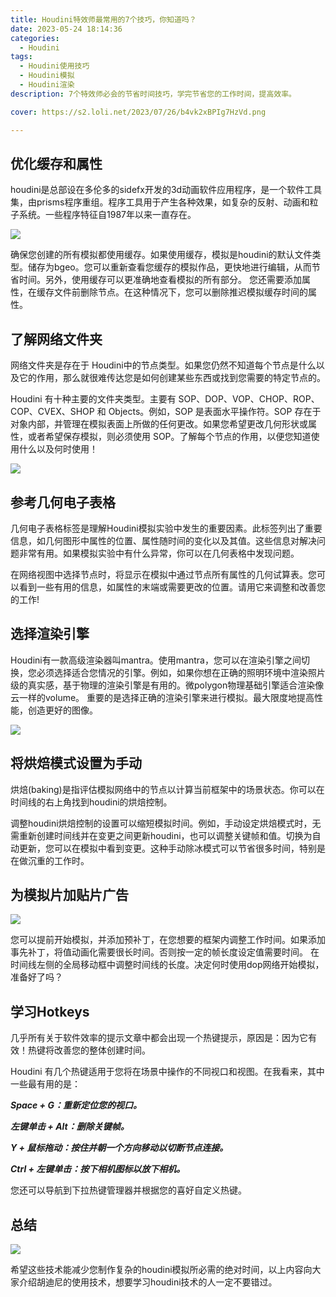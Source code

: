 ```yaml
---
title: Houdini特效师最常用的7个技巧，你知道吗？
date: 2023-05-24 18:14:36
categories:
  - Houdini
tags:
  - Houdini使用技巧
  - Houdini模拟
  - Houdini渲染
description: 7个特效师必会的节省时间技巧，学完节省您的工作时间，提高效率。

cover: https://s2.loli.net/2023/07/26/b4vk2xBPIg7HzVd.png

---
```


## 优化缓存和属性
houdini是总部设在多伦多的sidefx开发的3d动画软件应用程序，是一个软件工具集，由prisms程序重组。程序工具用于产生各种效果，如复杂的反射、动画和粒子系统。一些程序特征自1987年以来一直存在。

![](https://s2.loli.net/2023/07/26/oCMRun4bjZQODWv.png)

确保您创建的所有模拟都使用缓存。如果使用缓存，模拟是houdini的默认文件类型。储存为bgeo。您可以重新查看您缓存的模拟作品，更快地进行编辑，从而节省时间。另外，使用缓存可以更准确地查看模拟的所有部分。
您还需要添加属性，在缓存文件前删除节点。在这种情况下，您可以删除推迟模拟缓存时间的属性。

## 了解网络文件夹

网络文件夹是存在于 Houdini中的节点类型。如果您仍然不知道每个节点是什么以及它的作用，那么就很难传达您是如何创建某些东西或找到您需要的特定节点的。

Houdini 有十种主要的文件夹类型。主要有 SOP、DOP、VOP、CHOP、ROP、COP、CVEX、SHOP 和 Objects。例如，SOP 是表面水平操作符。SOP 存在于对象内部，并管理在模拟表面上所做的任何更改。如果您希望更改几何形状或属性，或者希望保存模拟，则必须使用 SOP。了解每个节点的作用，以便您知道使用什么以及何时使用！

![](https://s2.loli.net/2023/07/26/fbvt5qYujmnyXDs.png)

## 参考几何电子表格
几何电子表格标签是理解Houdini模拟实验中发生的重要因素。此标签列出了重要信息，如几何图形中属性的位置、属性随时间的变化以及其值。这些信息对解决问题非常有用。如果模拟实验中有什么异常，你可以在几何表格中发现问题。

在网络视图中选择节点时，将显示在模拟中通过节点所有属性的几何试算表。您可以看到一些有用的信息，如属性的末端或需要更改的位置。请用它来调整和改善您的工作!

## 选择渲染引擎

Houdini有一款高级渲染器叫mantra。使用mantra，您可以在渲染引擎之间切换，您必须选择适合您情况的引擎。例如，如果你想在正确的照明环境中渲染照片级的真实感，基于物理的渲染引擎是有用的。微polygon物理基础引擎适合渲染像云一样的volume。
重要的是选择正确的渲染引擎来进行模拟。最大限度地提高性能，创造更好的图像。

![](https://s2.loli.net/2023/07/26/SuwgdkWzh9q5HrT.png)

## 将烘焙模式设置为手动

烘焙(baking)是指评估模拟网络中的节点以计算当前框架中的场景状态。你可以在时间线的右上角找到houdini的烘焙控制。

调整houdini烘焙控制的设置可以缩短模拟时间。例如，手动设定烘焙模式时，无需重新创建时间线并在变更之间更新houdini，也可以调整关键帧和值。切换为自动更新，您可以在模拟中看到变更。这种手动除冰模式可以节省很多时间，特别是在做沉重的工作时。

## 为模拟片加贴片广告

![](https://s2.loli.net/2023/07/26/FzS8e5AOmUowqyD.png)

您可以提前开始模拟，并添加预补丁，在您想要的框架内调整工作时间。如果添加事先补丁，将值动画化需要很长时间。否则按一定的帧长度设定值需要时间。
在时间线左侧的全局移动框中调整时间线的长度。决定何时使用dop网络开始模拟，准备好了吗？

## 学习Hotkeys
几乎所有关于软件效率的提示文章中都会出现一个热键提示，原因是：因为它有效！热键将改善您的整体创建时间。

Houdini 有几个热键适用于您将在场景中操作的不同视口和视图。在我看来，其中一些最有用的是：

***Space + G：重新定位您的视口。***

***左键单击 + Alt：删除关键帧。***

***Y + 鼠标拖动：按住并朝一个方向移动以切断节点连接。***

***Ctrl + 左键单击：按下相机图标以放下相机。***

您还可以导航到下拉热键管理器并根据您的喜好自定义热键。

## 总结

![](https://s2.loli.net/2023/07/26/b4vk2xBPIg7HzVd.png)

希望这些技术能减少您制作复杂的houdini模拟所必需的绝对时间，以上内容向大家介绍胡迪尼的使用技术，想要学习houdini技术的人一定不要错过。
